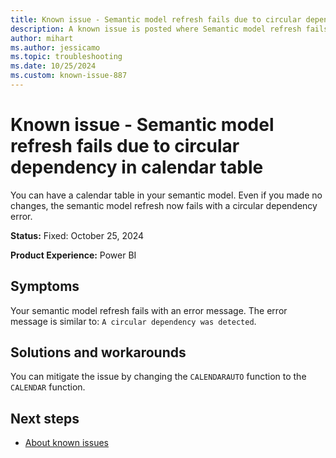 ```yaml
---
title: Known issue - Semantic model refresh fails due to circular dependency in calendar table
description: A known issue is posted where Semantic model refresh fails due to circular dependency in calendar table.
author: mihart
ms.author: jessicamo
ms.topic: troubleshooting  
ms.date: 10/25/2024
ms.custom: known-issue-887
---
```


# Known issue - Semantic model refresh fails due to circular dependency in calendar table

You can have a calendar table in your semantic model. Even if you made no changes, the semantic model refresh now fails with a circular dependency error.

**Status:** Fixed: October 25, 2024

**Product Experience:** Power BI

## Symptoms

Your semantic model refresh fails with an error message. The error message is similar to: `A circular dependency was detected`.

## Solutions and workarounds

You can mitigate the issue by changing the `CALENDARAUTO` function to the `CALENDAR` function.

## Next steps

- [About known issues](https://support.fabric.microsoft.com/known-issues)
